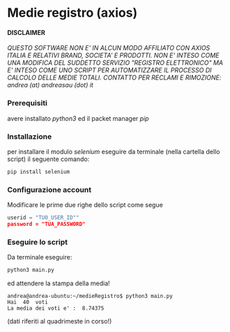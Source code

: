 # Medie registro (axios)

#### DISCLAIMER
_QUESTO SOFTWARE NON E' IN ALCUN MODO AFFILIATO CON AXIOS ITALIA E RELATIVI BRAND, SOCIETA' E PRODOTTI. NON E' INTESO COME UNA MODIFICA DEL SUDDETTO SERVIZIO "REGISTRO ELETTRONICO" MA E' INTESO COME UNO SCRIPT PER AUTOMATIZZARE IL PROCESSO DI CALCOLO DELLE MEDIE TOTALI.
CONTATTO PER RECLAMI E RIMOZIONE: andrea (at) andreasau (dot) it_

### Prerequisiti
avere installato _python3_ ed il packet manager _pip_

### Installazione
per installare il modulo _selenium_ eseguire da terminale (nella cartella dello script) il seguente comando:
```bash
pip install selenium
```

### Configurazione account
Modificare le prime due righe dello script come segue
```py
userid = "TUO_USER_ID""
password = "TUA_PASSWORD"
```

### Eseguire lo script
Da terminale eseguire:
```bash
python3 main.py
```
ed attendere la stampa della media!
```shell
andrea@andrea-ubuntu:~/medieRegistro$ python3 main.py 
Hai  40  voti
La media dei voti e' :  8.74375
```

(dati riferiti al quadrimeste in corso!)

